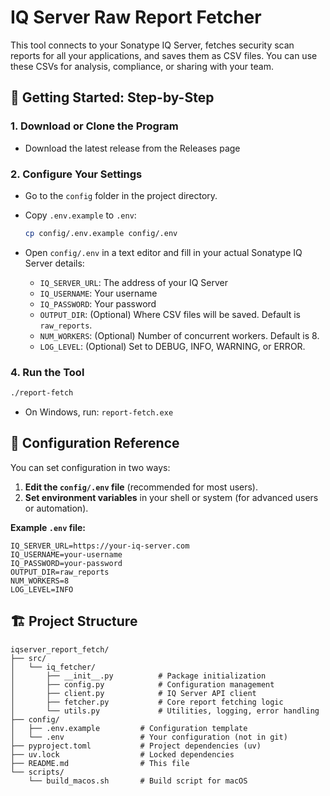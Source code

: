 # IQ Server Raw Report Fetcher

This tool connects to your Sonatype IQ Server, fetches security scan reports for all your applications, and saves them as CSV files. You can use these CSVs for analysis, compliance, or sharing with your team.

## 🚀 Getting Started: Step-by-Step

### 1. **Download or Clone the Program**

- Download the latest release from the Releases page

### 2. **Configure Your Settings**

- Go to the `config` folder in the project directory.
- Copy `.env.example` to `.env`:
  ```sh
  cp config/.env.example config/.env
  ```
- Open `config/.env` in a text editor and fill in your actual Sonatype IQ Server details:

  - `IQ_SERVER_URL`: The address of your IQ Server
  - `IQ_USERNAME`: Your username
  - `IQ_PASSWORD`: Your password
  - `OUTPUT_DIR`: (Optional) Where CSV files will be saved. Default is `raw_reports`.
  - `NUM_WORKERS`: (Optional) Number of concurrent workers. Default is 8.
  - `LOG_LEVEL`: (Optional) Set to DEBUG, INFO, WARNING, or ERROR.

### 4. **Run the Tool**

```sh
./report-fetch
```

- On Windows, run: `report-fetch.exe`

## 📝 Configuration Reference

You can set configuration in two ways:

1. **Edit the `config/.env` file** (recommended for most users).
2. **Set environment variables** in your shell or system (for advanced users or automation).

**Example `.env` file:**

```
IQ_SERVER_URL=https://your-iq-server.com
IQ_USERNAME=your-username
IQ_PASSWORD=your-password
OUTPUT_DIR=raw_reports
NUM_WORKERS=8
LOG_LEVEL=INFO
```

## 🏗️ Project Structure

```
iqserver_report_fetch/
├── src/
│   └── iq_fetcher/
│       ├── __init__.py          # Package initialization
│       ├── config.py            # Configuration management
│       ├── client.py            # IQ Server API client
│       ├── fetcher.py           # Core report fetching logic
│       └── utils.py             # Utilities, logging, error handling
├── config/
│   ├── .env.example         # Configuration template
│   └── .env                 # Your configuration (not in git)
├── pyproject.toml           # Project dependencies (uv)
├── uv.lock                  # Locked dependencies
├── README.md                # This file
└── scripts/
    └── build_macos.sh       # Build script for macOS
```
